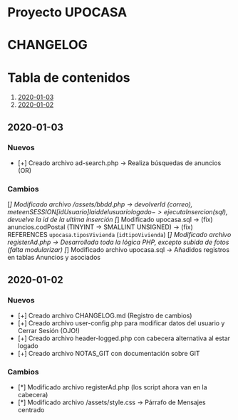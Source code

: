 # Proyecto UPOCASA

# CHANGELOG

# Tabla de contenidos
1. [2020-01-03](#2020-01-03)
2. [2020-01-02](#2020-01-02)


## 2020-01-03

### Nuevos 

* [+] Creado archivo ad-search.php         -> Realiza búsquedas de anuncios (OR)

### Cambios

[*] Modificado archivo /assets/bbdd.php    -> devolverId ($correo), mete en SESSION[idUsuario] la id del usuario logado
                                           -> ejecutaInsercion ($sql), devuelve la id de la ultima inserción
[*] Modificado upocasa.sql                 -> (fix) anuncios.codPostal (TINYINT -> SMALLINT UNSIGNED)
                                           -> (fix) REFERENCES `upocasa`.`tiposVivienda` (`idtipoVivienda`)
[*] Modificado archivo registerAd.php      -> Desarrollada toda la lógica PHP, excepto subida de fotos (falta modularizar)
[*] Modificado archivo upocasa.sql         -> Añadidos registros en tablas Anuncios y asociados

## 2020-01-02

### Nuevos 

* [+] Creado archivo CHANGELOG.md (Registro de cambios)
* [+] Creado archivo user-config.php para modificar datos del usuario y Cerrar Sesión (OJO!)
* [+] Creado archivo header-logged.php con cabecera alternativa al estar logado
* [+] Creado archivo NOTAS_GIT con documentación sobre GIT

### Cambios

* [*] Modificado archivo registerAd.php (los script ahora van en la cabecera)
* [*] Modificado archivo /assets/style.css -> Párrafo de Mensajes centrado
